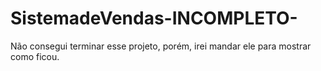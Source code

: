 # SistemadeVendas-INCOMPLETO-

Não consegui terminar esse projeto, porém, irei mandar ele para mostrar como ficou.
